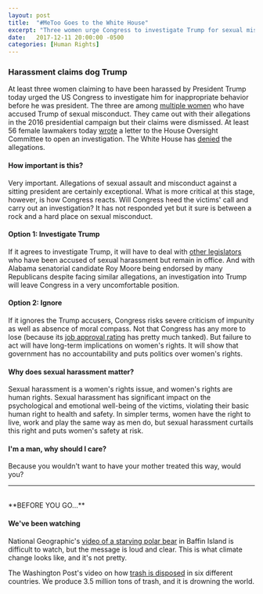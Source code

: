 ```yaml
---
layout: post
title:  "#MeToo Goes to the White House"
excerpt: "Three women urge Congress to investigate Trump for sexual misconduct; demand leaves Congress in a bind."
date:   2017-12-11 20:00:00 -0500
categories: [Human Rights]
---
```

### Harassment claims dog Trump

At least three women claiming to have been harassed by President Trump today urged the US Congress to investigate him for inappropriate behavior before he was president. The three are among [multiple women](https://www.theguardian.com/us-news/ng-interactive/2017/nov/30/donald-trump-sexual-misconduct-allegations-full-list) who have accused Trump of sexual misconduct. They came out with their allegations in the 2016 presidential campaign but their claims were dismissed. At least 56 female lawmakers today [wrote](http://thehill.com/homenews/house/364387-nearly-60-female-lawmakers-call-for-probe-into-sexual-allegations-against) a letter to the House Oversight Committee to open an investigation. The White House has [denied](https://www.theguardian.com/us-news/2017/oct/27/donald-trump-sexual-harassment-claims-women-lying-white-house) the allegations.

#### How important is this?

Very important. Allegations of sexual assault and misconduct against a sitting president are certainly exceptional. What is more critical at this stage, however, is how Congress reacts. Will Congress heed the victims' call and carry out an investigation? It has not responded yet but it sure is between a rock and a hard place on sexual misconduct.

#### Option 1: Investigate Trump

If it agrees to investigate Trump, it will have to deal with [other legislators](http://thehill.com/homenews/house/364025-congress-reeling-from-sexual-harassment-deluge) who have been accused of sexual harassment but remain in office. And with Alabama senatorial candidate Roy Moore being endorsed by many Republicans despite facing similar allegations, an investigation into Trump will leave Congress in a very uncomfortable position.

#### Option 2: Ignore

If it ignores the Trump accusers, Congress risks severe criticism of impunity as well as absence of moral compass. Not that Congress has any more to lose (because its [job approval rating](http://news.gallup.com/poll/1600/congress-public.aspx) has pretty much tanked). But failure to act will have long-term implications on women's rights. It will show that government has no accountability and puts politics over women's rights.

#### Why does sexual harassment matter?

Sexual harassment is a women's rights issue, and women's rights are human rights. Sexual harassment has significant impact on the psychological and emotional well-being of the victims, violating their basic human right to health and safety. In simpler terms, women have the right to live, work and play the same way as men do, but sexual harassment curtails this right and puts women's safety at risk.

#### I'm a man, why should I care?

Because you wouldn't want to have your mother treated this way, would you?

* * *
<br />
**BEFORE YOU GO...**

#### **We've been watching**

National Geographic's [video of a starving polar bear](https://news.nationalgeographic.com/2017/12/polar-bear-starving-arctic-sea-ice-melt-climate-change-spd/) in Baffin Island is difficult to watch, but the message is loud and clear. This is what climate change looks like, and it's not pretty.

The Washington Post's video on how [trash is disposed](https://www.washingtonpost.com/graphics/2017/world/global-waste/?utm_term=.4c89e6241a51) in six different countries. We produce 3.5 million tons of trash, and it is drowning the world.
